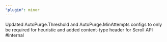 ```yaml
---
"plugin": minor
---
```


Updated AutoPurge.Threshold and AutoPurge.MinAttempts configs to only be required for heuristic and added content-type header for Scroll API #internal

